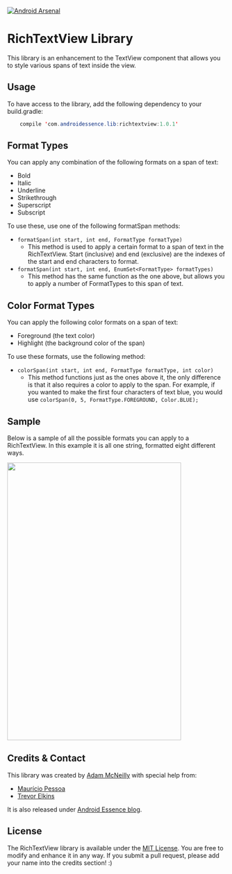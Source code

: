 [![Android Arsenal](https://img.shields.io/badge/Android%20Arsenal-RichTextView-brightgreen.svg?style=flat)](http://android-arsenal.com/details/1/3483)

RichTextView Library
=============

This library is an enhancement to the TextView component that allows you to style various spans of text inside the view.


Usage
-----

To have access to the library, add the following dependency to your build.gradle:

```java
	compile 'com.androidessence.lib:richtextview:1.0.1'
```

Format Types
------------

You can apply any combination of the following formats on a span of text:

- Bold
- Italic
- Underline
- Strikethrough
- Superscript
- Subscript

To use these, use one of the following formatSpan methods:

- `formatSpan(int start, int end, FormatType formatType)`
	- This method is used to apply a certain format to a span of text in the RichTextView. Start (inclusive) and end (exclusive) are the indexes of the start and end characters to format.
- `formatSpan(int start, int end, EnumSet<FormatType> formatTypes)`
	- This method has the same function as the one above, but allows you to apply a number of FormatTypes to this span of text.

Color Format Types
------------------

You can apply the following color formats on a span of text:

- Foreground (the text color)
- Highlight (the background color of the span)

To use these formats, use the following method:
- `colorSpan(int start, int end, FormatType formatType, int color)`
	- This method functions just as the ones above it, the only difference is that it also requires a color to apply to the span. For example, if you wanted to make the first four characters of text blue, you would use `colorSpan(0, 5, FormatType.FOREGROUND, Color.BLUE);`

Sample
-----

Below is a sample of all the possible formats you can apply to a RichTextView. In this example it is all one string, formatted eight different ways.

<img src='http://imgur.com/a/0lyjY' width='400' height='640' />

Credits & Contact
-----------------

This library was created by [Adam McNeilly](http://adammcneilly.com) with special help from:
 - [Maurício Pessoa](https://github.com/Mauker1)
 - [Trevor Elkins](http://trevore.com)

It is also released under [Android Essence blog](http://androidessence.com/).

License
-------

The RichTextView library is available under the [MIT License](https://opensource.org/licenses/MIT). You are free to modify and enhance it in any way. If you submit a pull request, please add your name into the credits section! :)
